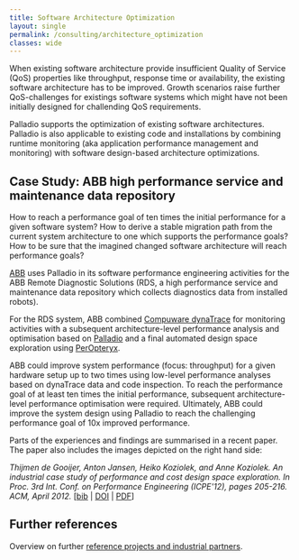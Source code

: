 ```yaml
---
title: Software Architecture Optimization 
layout: single
permalink: /consulting/architecture_optimization
classes: wide
---
```


When existing software architecture provide insufficient Quality of Service (QoS) properties like throughput, response time or availability, the existing software architecture has to be improved. Growth scenarios raise further QoS-challenges for existings software systems which might have not been initially designed for challending QoS requirements.

Palladio supports the optimization of existing software architectures. Palladio is also applicable to existing code and installations by combining runtime monitoring (aka application performance management and monitoring) with software design-based architecture optimizations.


## Case Study: ABB high performance service and maintenance data repository

How to reach a performance goal of ten times the initial performance for a given software system? How to derive a stable migration path from the current system architecture to one which supports the performance goals? How to be sure that the imagined changed software architecture will reach performance goals?

[ABB](http://www.abb.com/) uses Palladio in its software performance engineering activities for the ABB Remote Diagnostic Solutions (RDS, a high performance service and maintenance data repository which collects diagnostics data from installed robots).

For the RDS system, ABB combined [Compuware dynaTrace](http://www.compuware.com/application-performance-management/dynatrace-enterprise.html) for monitoring activities with a subsequent architecture-level performance analysis and optimisation based on [Palladio](http://www.palladio-simulator.com/home/) and a final automated design space exploration using [PerOpteryx](/tools/peropteryx).

ABB could improve system performance (focus: throughput) for a given hardware setup up to two times using low-level performance analyses based on dynaTrace data and code inspection. To reach the performance goal of at least ten times the initial performance, subsequent architecture-level performance optimisation were required. Ultimately, ABB could improve the system design using Palladio to reach the challenging performance goal of 10x improved performance.

Parts of the experiences and findings are summarised in a recent paper. The paper also includes the images depicted on the right hand side: 

*Thijmen de Gooijer, Anton Jansen, Heiko Koziolek, and Anne Koziolek. An industrial case study of performance and cost design space exploration. In Proc. 3rd Int. Conf. on Performance Engineering (ICPE'12), pages 205-216. ACM, April 2012.* \[[bib](http://www.koziolek.de/bibtex/2012_bib.html#Gooijer2012) \| [DOI](http://dx.doi.org/10.1145/2188286.2188319) \| [PDF](http://www.koziolek.de/docs/Gooijer2012-ICPE-preprint.pdf)\]

## Further references

Overview on further [reference projects and industrial partners](/consulting/references).
